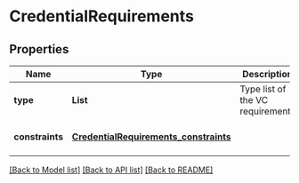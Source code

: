 # CredentialRequirements

## Properties

| Name            | Type                                                                            | Description                      | Notes                        |
| --------------- | ------------------------------------------------------------------------------- | -------------------------------- | ---------------------------- |
| **type**        | **List**                                                                        | Type list of the VC requirements | [default to null]            |
| **constraints** | [**CredentialRequirements_constraints**](CredentialRequirements_constraints.md) |                                  | [optional] [default to null] |

[[Back to Model list]](../README.md#documentation-for-models) [[Back to API list]](../README.md#documentation-for-api-endpoints) [[Back to README]](../README.md)
